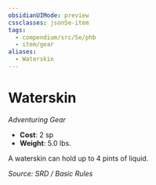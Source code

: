 ```yaml
---
obsidianUIMode: preview
cssclasses: json5e-item
tags:
  - compendium/src/5e/phb
  - item/gear
aliases:
  - Waterskin
---
```

# Waterskin
*Adventuring Gear*  

- **Cost**: 2 sp
- **Weight**: 5.0 lbs.

A waterskin can hold up to 4 pints of liquid.

*Source: SRD / Basic Rules*